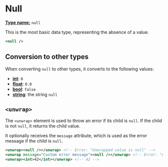 # Null

[**Type name:**](./type.md) `null`

This is the most basic data type, representing the absence of a value.

```xml
<null />
```

## Conversion to other types

When converting `null` to other types, it converts to the following values:

- [**int**](./int.md): `0`
- [**float**](./float.md): `0.0`
- [**bool**](./bool.md): `false`
- [**string**](./string.md): the string `null`

## `<unwrap>`

The `<unwrap>` element is used to throw an error if its child is `null`. If the child is not `null`, it returns the child value.

It optionally receives the `message` attribute, which is used as the error message if the child is `null`.

```xml
<unwrap><null /></unwrap> <!-- Error: "Unwrapped value is null" -->
<unwrap message="Custom error message"><null /></unwrap> <!-- Error: "Custom error message" -->
<unwrap><int>42</int></unwrap> <!-- 42 -->
```

